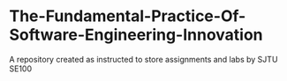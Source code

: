 # The-Fundamental-Practice-Of-Software-Engineering-Innovation
A repository created as instructed to store assignments and labs by SJTU SE100
